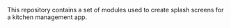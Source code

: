 This repository contains a set of modules used to create splash screens for a kitchen management app.
